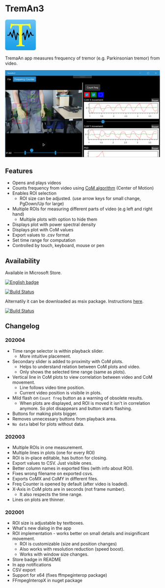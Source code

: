# TremAn3

![treman logo](TremAn3/Assets/StoreLogo.scale-200.png?raw=true)

TremaAn app measures frequency of tremor (e.g. Parkinsonian tremor) from video.

![treman app](NoApp/Store/appMetadata/en-us/baseListing/images/Screenshot/screenshot01.png?raw=true )

## Features

- Opens and plays videos
- Counts frequency from video using [CoM algorithm](https://github.com/tesar-tech/treman_algorithms) (Center of Motion)
- Enables ROI selection
  - ROI size can be adjusted. (use arrow keys for small change, PgDown/Up for large)
- Multiple ROIs for measuring different parts of video (e.g left and right hand)
  - Multiple plots with option to hide them
- Displays plot with power spectral density
- Displays plot with CoM values
- Export values to .csv format
- Set time range for computation
- Controlled by touch, keyboard, mouse or pen

## Availability

Available in Microsoft Store.

<a href='//www.microsoft.com/store/apps/9nl11tzlsfdp?cid=storebadge&ocid=badge'><img src='https://assets.windowsphone.com/13484911-a6ab-4170-8b7e-795c1e8b4165/English_get_L_InvariantCulture_Default.png' alt='English badge' width="128" /></a>

[![Build Status](https://dev.azure.com/tesarj13/TremAn/_apis/build/status/master-store?branchName=master)](https://dev.azure.com/tesarj13/TremAn/_build/latest?definitionId=8&branchName=master)

Alternatily it can be downloaded as msix package. Instructions [here](https://treman3.azurewebsites.net/).


[![Build Status](https://dev.azure.com/tesarj13/TremAn/_apis/build/status/develop-cd?branchName=develop)](https://dev.azure.com/tesarj13/TremAn/_build/latest?definitionId=7&branchName=develop)

## Changelog

### 202004

- Time range selector is within playback slider.
  - More intuitive placement.
- Secondary slider is added to proximity with CoM plots.
  - Helps to understand relation between CoM plots and video.
  - Only shows the selected time range (same as plots).
- Vertical line in CoM plots to view correlation between video and CoM movement.
  - Line follows video time position.
  - Current video position is visibile in plots.
- Mild flash on `Count freq` button as a warning of obsolete results.
  - When plots are displayed, and ROI is moved it isn't in correlation anymore. So plot disappears and button starts flashing.
- Buttons for making plots bigger.
- Removes unnecessary buttons from playback area.
- `No data` label for plots without data.

### 202003

- Multiple ROIs in one measurement.
- Multiple lines in plots (one for every ROI)
- ROI is in-place editable, has button for closing.
- Export values to CSV. Just visible ones.
- Better column names in exported files (with info about ROI).
- Fixes wrong filename on exported csvs.
- Exports CoMX and CoMY in different files.
- Freq Counter is opened by default (after video is loaded).
- X-Axis in CoM plots are in seconds (not frame number).
  - It also respects the time range.
- Lines on plots are thinner.

### 202001

- ROI size is adjustable by textboxes.
- What's new dialog in the app
- ROI implementation - works better on small details and insignificant movement.
  - ROI is customizable (size and position changes)
  - Also works with resolution reduction (speed boost).
  - Works with window size changes.
- Store badge in README  
- In app notifications
- CSV export
- Support for x64 (fixes ffmpeginterop package)
- FFmpegInteropX in nuget package
